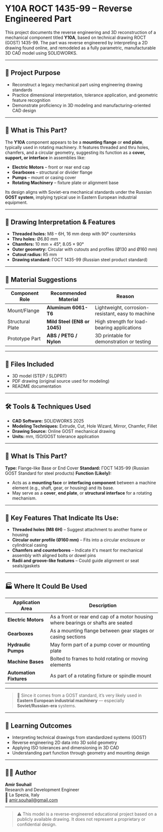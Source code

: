 # Y10A ROCT 1435-99 – Reverse Engineered Part

This project documents the reverse engineering and 3D reconstruction of a mechanical component titled **Y10A**, based on technical drawing ROCT (GOST) 1435-99. The part was reverse engineered by interpreting a 2D drawing found online, and remodeled as a fully parametric, manufacturable 3D CAD model using SOLIDWORKS.

---

## 🧠 Project Purpose

- Reconstruct a legacy mechanical part using engineering drawing standards
- Practice dimensional interpretation, tolerance application, and geometric feature recognition
- Demonstrate proficiency in 3D modeling and manufacturing-oriented CAD design

---

## 🔧 What is This Part?

The **Y10A** component appears to be a **mounting flange** or **end plate**, typically used in rotating machinery. It features threaded and thru holes, chamfers, and a circular geometry, suggesting its function as a **cover, support, or interface** in assemblies like:

- **Electric Motors** – front or rear end cap
- **Gearboxes** – structural or divider flange
- **Pumps** – mount or casing cover
- **Rotating Machinery** – fixture plate or alignment base

Its design aligns with Soviet-era mechanical standards under the Russian **GOST system**, implying typical use in Eastern European industrial equipment.

---

## 📐 Drawing Interpretation & Features

- **Threaded holes:** M8 – 6H, 16 mm deep with 90° countersinks
- **Thru holes:** Ø6.80 mm
- **Chamfers:** 10 mm × 45°, 8.05 × 90°
- **Outer geometry:** Circular with cutouts and profiles (Ø130 and Ø160 mm)
- **Cutout radius:** R5 mm
- **Drawing standard:** ГОСТ 1435-99 (Russian steel product standard)

---

## 🧱 Material Suggestions

| Component Role   | Recommended Material       | Reason                                      |
|------------------|----------------------------|---------------------------------------------|
| Mount/Flange     | **Aluminum 6061-T6**       | Lightweight, corrosion-resistant, easy to machine |
| Structural Plate | **Mild Steel (EN8 or 1045)**| High strength for load-bearing applications |
| Prototype Part   | **ABS / PETG / Nylon**     | 3D printable for demonstration or testing   |

---

## 📁 Files Included

- 3D model (STEP / SLDPRT)
- PDF drawing (original source used for modeling)
- README documentation

---

## 🛠 Tools & Techniques Used

- **CAD Software:** SOLIDWORKS 2025
- **Modeling Techniques:** Extrude, Cut, Hole Wizard, Mirror, Chamfer, Fillet
- **Drawing Source:** Online GOST mechanical drawing
- **Units:** mm, ISO/GOST tolerance application



---

## 🔎 **What Is This Part?**

**Type:** Flange-like Base or End Cover
**Standard:** ГОСТ 1435-99 (Russian GOST Standard for steel products)
**Function (Likely):**

* Acts as a **mounting face** or **interfacing component** between a machine element (e.g., shaft, gear, or housing) and its base.
* May serve as a **cover**, **end plate**, or **structural interface** for a rotating mechanism.

---

## 🔩 **Key Features That Indicate Its Use:**

* **Threaded holes (M8 6H)** – Suggest attachment to another frame or housing
* **Circular outer profile (Ø160 mm)** – Fits into a circular enclosure or cylindrical casing
* **Chamfers and counterbores** – Indicate it's meant for mechanical assembly with aligned bolts or dowel pins
* **Radii and groove-like features** – Could guide alignment or seat seals/gaskets

---

## 🏭 **Where It Could Be Used**

| Application Area        | Description                                                                       |
| ----------------------- | --------------------------------------------------------------------------------- |
| **Electric Motors**     | As a front or rear end cap of a motor housing where bearings or shafts are seated |
| **Gearboxes**           | As a mounting flange between gear stages or casing sections                       |
| **Hydraulic Pumps**     | May form part of a pump cover or mounting plate                                   |
| **Machine Bases**       | Bolted to frames to hold rotating or moving elements                              |
| **Automation Fixtures** | As part of a rotating fixture or spindle mount                                    |

---

> 📌 Since it comes from a GOST standard, it’s very likely used in **Eastern European industrial machinery** — especially **Soviet/Russian-era** systems.

---

## 🧠 Learning Outcomes

- Interpreting technical drawings from standardized systems (GOST)
- Reverse engineering 2D data into 3D solid geometry
- Applying ISO tolerances and dimensioning in 3D CAD
- Understanding part function through geometry and mounting design

---

## 👨‍💻 Author

**Amir Souhail**  
Research and Development Engineer  
📍 La Spezia, Italy  
📧 amir.souhail@gmail.com

---

> ⚠️ This model is a reverse-engineered educational project based on a publicly available drawing. It does not represent a proprietary or confidential design.
